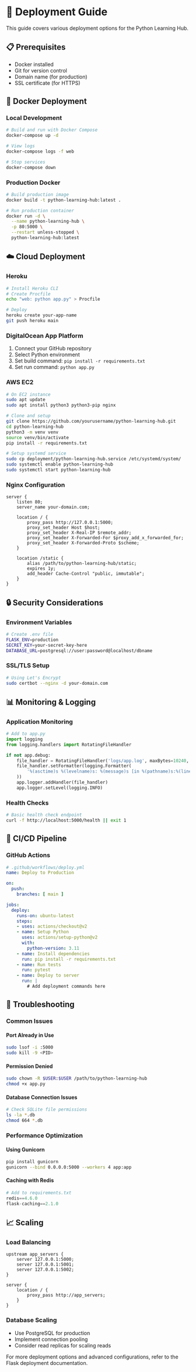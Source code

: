 # 🚀 Deployment Guide

This guide covers various deployment options for the Python Learning Hub.

## 📋 Prerequisites

- Docker installed
- Git for version control
- Domain name (for production)
- SSL certificate (for HTTPS)

## 🐳 Docker Deployment

### Local Development
```bash
# Build and run with Docker Compose
docker-compose up -d

# View logs
docker-compose logs -f web

# Stop services
docker-compose down
```

### Production Docker
```bash
# Build production image
docker build -t python-learning-hub:latest .

# Run production container
docker run -d \
  --name python-learning-hub \
  -p 80:5000 \
  --restart unless-stopped \
  python-learning-hub:latest
```

## ☁️ Cloud Deployment

### Heroku
```bash
# Install Heroku CLI
# Create Procfile
echo "web: python app.py" > Procfile

# Deploy
heroku create your-app-name
git push heroku main
```

### DigitalOcean App Platform
1. Connect your GitHub repository
2. Select Python environment
3. Set build command: `pip install -r requirements.txt`
4. Set run command: `python app.py`

### AWS EC2
```bash
# On EC2 instance
sudo apt update
sudo apt install python3 python3-pip nginx

# Clone and setup
git clone https://github.com/yourusername/python-learning-hub.git
cd python-learning-hub
python3 -m venv venv
source venv/bin/activate
pip install -r requirements.txt

# Setup systemd service
sudo cp deployment/python-learning-hub.service /etc/systemd/system/
sudo systemctl enable python-learning-hub
sudo systemctl start python-learning-hub
```

### Nginx Configuration
```nginx
server {
    listen 80;
    server_name your-domain.com;

    location / {
        proxy_pass http://127.0.0.1:5000;
        proxy_set_header Host $host;
        proxy_set_header X-Real-IP $remote_addr;
        proxy_set_header X-Forwarded-For $proxy_add_x_forwarded_for;
        proxy_set_header X-Forwarded-Proto $scheme;
    }

    location /static {
        alias /path/to/python-learning-hub/static;
        expires 1y;
        add_header Cache-Control "public, immutable";
    }
}
```

## 🔒 Security Considerations

### Environment Variables
```bash
# Create .env file
FLASK_ENV=production
SECRET_KEY=your-secret-key-here
DATABASE_URL=postgresql://user:password@localhost/dbname
```

### SSL/TLS Setup
```bash
# Using Let's Encrypt
sudo certbot --nginx -d your-domain.com
```

## 📊 Monitoring & Logging

### Application Monitoring
```python
# Add to app.py
import logging
from logging.handlers import RotatingFileHandler

if not app.debug:
    file_handler = RotatingFileHandler('logs/app.log', maxBytes=10240, backupCount=10)
    file_handler.setFormatter(logging.Formatter(
        '%(asctime)s %(levelname)s: %(message)s [in %(pathname)s:%(lineno)d]'
    ))
    app.logger.addHandler(file_handler)
    app.logger.setLevel(logging.INFO)
```

### Health Checks
```bash
# Basic health check endpoint
curl -f http://localhost:5000/health || exit 1
```

## 🔄 CI/CD Pipeline

### GitHub Actions
```yaml
# .github/workflows/deploy.yml
name: Deploy to Production

on:
  push:
    branches: [ main ]

jobs:
  deploy:
    runs-on: ubuntu-latest
    steps:
    - uses: actions/checkout@v2
    - name: Setup Python
      uses: actions/setup-python@v2
      with:
        python-version: 3.11
    - name: Install dependencies
      run: pip install -r requirements.txt
    - name: Run tests
      run: pytest
    - name: Deploy to server
      run: |
        # Add deployment commands here
```

## 🚨 Troubleshooting

### Common Issues

#### Port Already in Use
```bash
sudo lsof -i :5000
sudo kill -9 <PID>
```

#### Permission Denied
```bash
sudo chown -R $USER:$USER /path/to/python-learning-hub
chmod +x app.py
```

#### Database Connection Issues
```bash
# Check SQLite file permissions
ls -la *.db
chmod 664 *.db
```

### Performance Optimization

#### Using Gunicorn
```bash
pip install gunicorn
gunicorn --bind 0.0.0.0:5000 --workers 4 app:app
```

#### Caching with Redis
```python
# Add to requirements.txt
redis==4.6.0
flask-caching==2.1.0
```

## 📈 Scaling

### Load Balancing
```nginx
upstream app_servers {
    server 127.0.0.1:5000;
    server 127.0.0.1:5001;
    server 127.0.0.1:5002;
}

server {
    location / {
        proxy_pass http://app_servers;
    }
}
```

### Database Scaling
- Use PostgreSQL for production
- Implement connection pooling
- Consider read replicas for scaling reads

For more deployment options and advanced configurations, refer to the Flask deployment documentation.